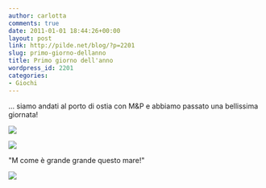 ```yaml
---
author: carlotta
comments: true
date: 2011-01-01 18:44:26+00:00
layout: post
link: http://pilde.net/blog/?p=2201
slug: primo-giorno-dellanno
title: Primo giorno dell'anno
wordpress_id: 2201
categories:
- Giochi
---
```


... siamo andati al porto di ostia con M&P e abbiamo passato una bellissima giornata!

![](http://pilde.net/blog/wp-content/uploads/2011/01/bimbe.jpg)




![](http://pilde.net/blog/wp-content/uploads/2011/01/papy_mati.jpg)




"M come è grande grande questo mare!"

![](http://pilde.net/blog/wp-content/uploads/2011/01/mare2.jpg)



